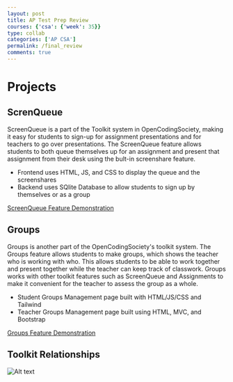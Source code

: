 ```yaml
---
layout: post
title: AP Test Prep Review
courses: {'csa': {'week': 35}}
type: collab
categories: ['AP CSA']
permalink: /final_review
comments: true
---
```


# Projects

## ScrenQueue
ScreenQueue is a part of the Toolkit system in OpenCodingSociety, making it easy for students to sign-up for assignment presentations and for teachers to go over presentations. The ScreenQueue feature allows students to both queue themselves up for an assignment and present that assignment from their desk using the bult-in screenshare feature.
  - Frontend uses HTML, JS, and CSS to display the queue and the screenshares
  - Backend uses SQlite Database to allow students to sign up by themselves or as a group

[ScreenQueue Feature Demonstration](https://drive.google.com/file/d/1EjF_bude1CffC2UXQFD1oB28v3n-dUcr/view)

## Groups
Groups is another part of the OpenCodingSociety's toolkit system. The Groups feature allows students to make groups, which shows the teacher who is working with who. This allows students to be able to work together and present together while the teacher can keep track of classwork. Groups works with other toolkit features such as ScreenQueue and Assignments to make it convenient for the teacher to assess the group as a whole.
  - Student Groups Management page built with HTML/JS/CSS and Tailwind
  - Teacher Groups Management page built using HTML, MVC, and Bootstrap

[Groups Feature Demonstration](https://drive.google.com/file/d/178i3ujiUwbZh9Npbg7eTuw0B_bDePDRz/view)


## Toolkit Relationships
![Alt text](/akhil_2025/images/final.png)